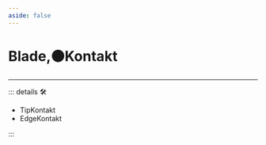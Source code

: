 ```yaml
---
aside: false
---
```

# Blade,🟠<motor>Kontakt</motor>

---

<!-- =================================================== -->
<!-- =================================================== -->
<!-- =================================================== -->
<!-- =================================================== -->
<!-- =================================================== -->
::: details 🛠

- TipKontakt
- EdgeKontakt

:::
